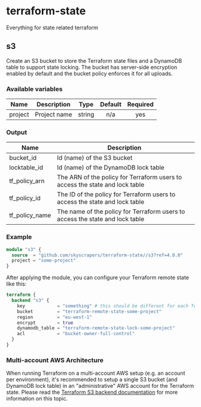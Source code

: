 # terraform-state

Everything for state related terraform

## s3

Create an S3 bucket to store the Terraform state files and a DynamoDB table to support state locking.
The bucket has server-side encryption enabled by default and the bucket policy enforces it for all uploads.

### Available variables

| Name | Description | Type | Default | Required |
|------|-------------|:----:|:-----:|:-----:|
| project | Project name | string | n/a | yes |

### Output

| Name | Description |
|------|-------------|
| bucket\_id | Id (name) of the S3 bucket |
| locktable\_id | Id (name) of the DynamoDB lock table |
| tf\_policy\_arn | The ARN of the policy for Terraform users to access the state and lock table |
| tf\_policy\_id | The ID of the policy for Terraform users to access the state and lock table |
| tf\_policy\_name | The name of the policy for Terraform users to access the state and lock table |

### Example

```tf
module "s3" {
  source  = "github.com/skyscrapers/terraform-state//s3?ref=4.0.0"
  project = "some-project"
}
```

After applying the module, you can configure your Terraform remote state like this:

```tf
terraform {
  backend "s3" {
    key            = "something" # this should be different for each Terraform configuration / stack you have
    bucket         = "terraform-remote-state-some-project"
    region         = "eu-west-1"
    encrypt        = true
    dynamodb_table = "terraform-remote-state-lock-some-project"
    acl            = "bucket-owner-full-control"
  }
}
```

### Multi-account AWS Architecture

When running Terraform on a multi-account AWS setup (e.g. an account per environment), it's recommended to setup a single S3 bucket (and DynamoDB lock table) in an "administrative" AWS account for the Terraform state. Please read the [Terraform S3 backend documentation](https://www.terraform.io/docs/backends/types/s3.html#multi-account-aws-architecture) for more information on this topic.
